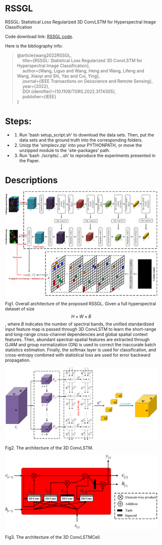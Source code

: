 # RSSGL
RSSGL: Statistical Loss Regularized 3D ConvLSTM for Hyperspectral Image Classification

Code download link: [RSSGL code](https://github.com/swiftest/RSSGL).

Here is the bibliography info:
> @article{wang2022RSSGL,  
> &emsp; title={RSSGL: Statistical Loss Regularized 3D ConvLSTM for Hyperspectral Image Classification},  
> &emsp; author={Wang, Liguo and Wang, Heng and Wang, Lifeng and Wang, Xiaoyi and Shi, Yao and Cui, Ying},  
> &emsp; journal={IEEE Transactions on Geoscience and Remote Sensing},  
> &emsp; year={2022},  
> &emsp; DOI (identifier)={10.1109/TGRS.2022.3174305},  
> &emsp; publisher={IEEE}  
> }


# Steps:
- 1. Run 'bash setup_script.sh' to download the data sets. Then, put the data sets and the ground truth into the corresponding folders.
- 2. Unizp the 'simplecv.zip' into your PYTHONPATH, or move the unzipped module to the 'site-packages' path.
- 3. Run 'bash ./scripts/....sh' to reproduce the experiments presented in the Paper.


# Descriptions

![](figure/fig1.png)

Fig1. Overall architecture of the proposed RSSGL. Given a full hyperspectral dataset of size $${H \times W \times B}$$, where $B$ indicates the number of spectral bands, the unified standardized input feature map is passed through 3D ConvLSTM to learn the short-range and long-range cross-channel dependencies and global spatial context features. Then, abundant spectral-spatial features are extracted through GJAM and group normalization (GN) is used to correct the inaccurate batch statistics estimation. Finally, the softmax layer is used for classification, and cross-entropy combined with statistical loss are used for error backward propagation.


![](figure/fig2.png)

Fig2. The architecture of the 3D ConvLSTM.


![](figure/fig3.png)

Fig3. The architecture of the 3D ConvLSTMCell.


